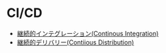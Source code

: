 # CI/CD

- [継続的インテグレーション(Continous Integration)](4-11_CICD/1_Continous_Integration/README.md)
- [継続的デリバリー(Contiious Distribution)](4-11_CICD/2_Contiious_Distribution/README.md)